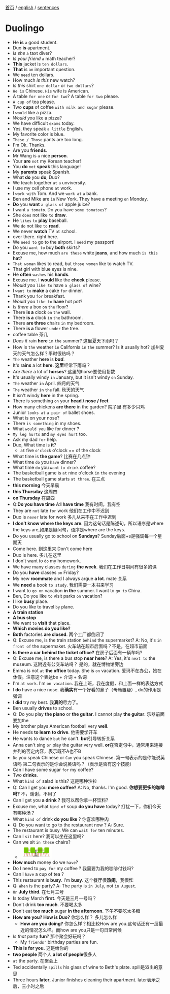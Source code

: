 [首页](https://printjs.github.io/blog) / [english](https://printjs.github.io/blog/docs/english) / [sentences](https://printjs.github.io/blog/docs/english/sentences)

# Duolingo

- He **is** `a` good student.
- Duo **is** apartment.
- *Is she* `a` taxt diver?
- *Is your friend* `a` math teacher?
- **This** jacket is `ten dollars`.
- **That** is `an` important question.
- We `need` ten dollars.
- How much *is this* new watch?
- *Is this* shirt `one dollar` or `two dollars`?
- `He is` Chinese. `His` wife is American.
- A table `for one` or `for two`? A table `for two` please.
- `A cup of` tea please.
- Two **cups** of coffee `with milk and sugar` please.
- I `would` like a pizza.
- *Would you* like a pizza?
- We have difficult `exams` today.
- Yes, they speak `a little` English.
- My favorite color is blue.
- `These / Those` pants are too long.
- I'm Ok. Thanks.
- Are you **friends**.
- Mr Wang is `a` nice **person**.
- Your **are** `not` my Korean teacher!
- You **do** `not` **speak** this language!
- My **parents** speak Spanish.
- What **do** you **do**, Duo?
- We teach together `at` `a` unviversity.
- I use my cell phone `at` work.
- I `work with` Tom. And we `work at` `a` bank.
- Ben and Mike are `in` New York. They have a meeting `on` Monday.
- **Do** you **want** `a glass of` apple juice?
- I want `a tomato`. Do you have `some tomatoes`?
- She `does` not like `to` **draw**.
- He `likes` `to` **play** baseball.
- We `do` not like `to` **read**.
- We never **watch** TV `at` school.
- over there. right here.
- We `need to` go to the airport. I `need` my passport!
- Do you `want to` buy **both** skirts?
- Excuse me, how much `are these` white **jeans**, and how much `is this` **hat**?
- `That woman` likes to read, but `those women` like to watch TV.
- That girl with blue eyes is nine.
- He **often** `washes` his **hands**.
- Excuse me. I **would** like the **check** please.
- *Would you* `like to` have `a glass of` wine?
- I `want to` **make** a cake `for` dinner.
- Thank you `for` breakfast.
- *Would you* `like to` **have** hot pot?
- *Is there* a box `on` `the` floor? 
- There **is a** clock `on` `the` wall.
- There **is a** clock `in` `the` bathroom.
- There **are three** chairs `in` my bedroom.
- There **is a** flower `under` the tree.
- coffee table 茶几
- *Does it* rain **here** `in` `the` summer?  这里夏天下雨吗？
- How is `the` weather `in` California `in` `the` summer? Is it usually hot? 加州夏天的天气怎么样？平时很热吗？
- `The` weather **here** is ***bad***.
- It's **rains** a lot **here**. **这里**经常下雨吗？
- *Are there* a lot of **horses**? 这里的horse要使用复数
- It's usually windy `in` January, but it isn't windy `on` Sunday.
- `The` weather `in` April. 四月的天气
- `The` weather `in` `the` fall. 秋天的天气
- It isn't windy **here** in the spring.
- There is something `on` your **head / nose / feet**
- How many chickens **are there** in the garden? 院子里 有多少只鸡
- Junior `looks at` `a pair of` ballet shoes.
- What is on your nose?
- There `is something` in my shoes.
- What `would you` like for dinner ?
- `My leg hurts` and `my eyes hurt` too.
- Ask my dad `for` help.
- Duo, What time is **it**?
    - `at` five `o'clock` o'clock == of the clock
- What time is **the game**? 比赛在几点钟
- What time `do` you `have` dinner?
- What time `do` you `want` `to drink` coffee?
- The basketball game is `at` nine o'clock `in` `the` evening
- The basketball game starts `at three`. 在三点
- **this morning** 今天早晨
- **this Thursday** 这周四
- **on Thursday** 在周四
- Q:**Do you have time** A:**I have time** 我有时间，我有空
- They are `not` late `for` work 他们在工作中不迟到
- Duo is `never` late for work 多儿从来不在工作中迟到
- **I don't know where the keys are**. 因为这句话是陈述句，所以语序是where the keys are,如果是疑问句，语序是where are the keys.
- Do you usually go to school on **Sundays**? Sunday后面+s是强调每一个星期天
- Come here. 到这里来 Don't come here
- Duo is here. 多儿在这里
- I don't want to `do` my homework.
- We have many classes `during` **the week**. 我们在工作日期间有很多的课
- Do you **have** classes `on` Friday?
- My new **roommate** and I always argue **a lot**. mate 关系
- We **need** a book `to study`. 我们需要一本书来学习
- I want to `go on` vacation **in the**  summer. I want to `go to` China.
- Ben, Do you like `to` visit parks `on` vacation?
- I like **busy** place.
- Do you like to travel `by` plane.
- **A train station**
- **A bus stop**
- We want `to` **visit** that place.
- **Which movies do you like?**
- **Both** factories **are closed**. 两个工厂都倒闭了
- Q: Excuse me, is the train station `behind` the supermarket? A: No, it's `in front of` the supermaket. 火车站在超市后面吗？不是，在超市前面
- **Is there a car behind the ticket office?** 在房子后面有一辆车吗?
- Q: Excuse me, is there a bus stop **near** **here**? A: Yes, it's `next to` the museum. 这附近有公交车站吗？ 是的，就在博物馆旁边
- Emma is not `at` **the office** today. She is `on` vacation. 爱玛不在办公，她在休假。注意这个表达be + 介词 + 名词
- I'm `at work`. I'm `on vacation`.  我在上班，我在度假，和上面一样的表达方式
- I **do** have a nice nose. 我**确实**有一个好看的鼻子（毋庸置疑）, do的作用是强调
- I **did** try my best. 我**真的**尽力了。
- Ben usually **drives** to school.
- Q: Do you play **the piano** or **the guitar**. I cannot play **the guitar**. 乐器前面要加the
- My brother plays American football very **well**.
- He needs **to learn** **to drive**. 他需要学开车
- He wants to dance `but` he can't. **but**引导转折关系
- Anna can't sing `or` play the guitar very well. **or**在否定句中，通常用来连接并列的否定内容，表示既不A也不B
- `Do` you speak Chinese or `Can` you speak Chinese. 第一句表示的是你能说英语吗 第二句表示的是你会说英语吗？（表示是否有这个技能）
- Can I have some sugar `for` my coffee?
- Two **drinks**.
- What `kind of` salad is this? 这是哪种沙拉
- Q: Can I get you **more coffee?** A: No, thanks. I'm good. **你想要更多的咖啡吗?** 不，谢谢，不用了
- Can I get you **a drink ?** 我可以帮你拿一杯饮料?
- Excuse me, what `kind of` soup **do you have** today? 打扰一下，你们今天有哪种汤？
- What `kind of` drink **do you like** ? 你喜欢哪种肉
- Q: Do you want to go to the restaurant now ? A: Sure.
- The restaurant is busy. We can `wait for` ten minutes.
- Can I `sit` here? 我可以坐在这里吗?
- Can we sit `in these` chairs?
    - <img src="./in these chairs.jpg" style="height: auto; width: 100px">
- **How much** money do we `have`?
- Do I need to `pay for` my coffee ? 我需要为我的咖啡付钱吗?
- Can I `have` a cup of tea ?
- This restaurant is **busy**. I'm **busy**. 这个餐厅很**热闹**，我很**忙**
- Q: `When` is the party? A: The party is `in July`, not `in August`.
- `On` **July third**. 在七月三号
- Is today March **first**. 今天是三月一号吗？
- Don't drink **too much**. 不要喝太多
- Don't eat **too much** sugar **in the afternoon**. 下午不要吃太多糖
- **How are you? How is Duo?** 你怎么样？ 多儿怎么样
    - **How are you doing?** 你怎么样？相比较How are you.这句话还有一层最近的情况怎么样。而how are you只是一句日常问候
- *Is that* party **fun**? 那个聚会好玩吗？
    - My `friends'` birthday parties are fun.
- **This is for you.** 这是给你的
- **two people** 两个人 **a lot of people**很多人
- `at` the party. 在聚会上
- Ted accidentally `spills` his glass of wine to Beth's plate. spill是溢出的意思
- Three hours **later**, Junior finishes cleaning their apartment. later表示之后，三小时之后